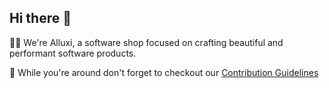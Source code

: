 ## Hi there 👋

🙋‍♀️ We're Alluxi, a software shop focused on crafting beautiful and performant software products.

🧙 While you're around don't forget to checkout our [Contribution Guidelines]([https://docs.github.com/github/writing-on-github/getting-started-with-writing-and-formatting-on-github/basic-writing-and-formatting-syntax](https://github.com/alluximx/alluxi-guides))

<!--

**Here are some ideas to get you started:**

🙋‍♀️ A short introduction - what is your organization all about?
🌈 Contribution guidelines - how can the community get involved?
👩‍💻 Useful resources - where can the community find your docs? Is there anything else the community should know?
🍿 Fun facts - what does your team eat for breakfast?
🧙 Remember, you can do mighty things with the power of [Markdown](https://docs.github.com/github/writing-on-github/getting-started-with-writing-and-formatting-on-github/basic-writing-and-formatting-syntax)
-->
